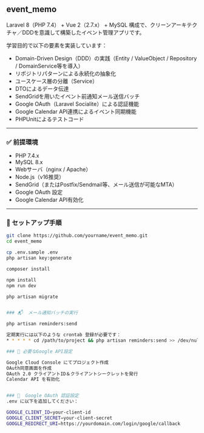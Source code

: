 ## event_memo

Laravel 8（PHP 7.4） + Vue 2（2.7.x） + MySQL 構成で、クリーンアーキテクチャ／DDDを意識して構築したイベント管理アプリです。

学習目的で以下の要素を実装しています：

- Domain-Driven Design（DDD）の実践（Entity / ValueObject / Repository / DomainService等を導入）
- リポジトリパターンによる永続化の抽象化
- ユースケース層の分離（Service）
- DTOによるデータ伝達
- SendGridを用いたイベント前通知メール送信バッチ
- Google OAuth（Laravel Socialite）による認証機能
- Google Calendar API連携によるイベント同期機能
- PHPUnitによるテストコード

---

### ✅ 前提環境

- PHP 7.4.x
- MySQL 8.x
- Webサーバ（nginx / Apache）
- Node.js（v16推奨）
- SendGrid（またはPostfix/Sendmail等、メール送信が可能なMTA）
- Google OAuth 設定
- Google Calendar API有効化

---

### 🔧 セットアップ手順

```bash
git clone https://github.com/yourname/event_memo.git
cd event_memo

cp .env.sample .env
php artisan key:generate

composer install

npm install
npm run dev

php artisan migrate


### 📬  メール通知バッチの実行

php artisan reminders:send

定期実行には以下のような crontab 登録が必要です：
* * * * * cd /path/to/project && php artisan reminders:send >> /dev/null 2>&1

### 🔧 必要なGoogle API設定

Google Cloud Console にてプロジェクト作成
OAuth同意画面を作成
OAuth 2.0 クライアントID＆クライアントシークレットを発行
Calendar API を有効化


### 🔐  Google OAuth 認証設定
.env に以下を追加してください：

GOOGLE_CLIENT_ID=your-client-id
GOOGLE_CLIENT_SECRET=your-client-secret
GOOGLE_REDIRECT_URI=https://yourdomain.com/login/google/callback
